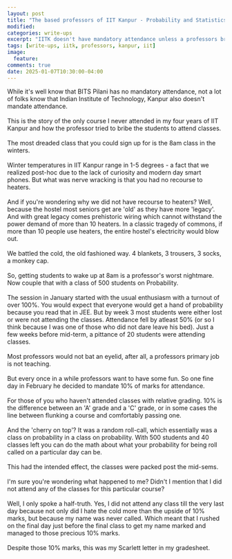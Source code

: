 ```yaml
---
layout: post
title: "The based professors of IIT Kanpur - Probability and Statistics"
modified:
categories: write-ups
excerpt: "IITK doesn't have mandatory attendance unless a professors bribes you to."
tags: [write-ups, iitk, professors, kanpur, iit]
image:
  feature:
comments: true
date: 2025-01-07T10:30:00-04:00
---
```

While it's well know that BITS Pilani has no mandatory attendance, not a lot of folks know that Indian Institute of Technology, Kanpur also doesn't mandate attendance.<br/><br/>
This is the story of the only course I never attended in my four years of IIT Kanpur and how the professor tried to bribe the students to attend classes.<br/><br/>
The most dreaded class that you could sign up for is the 8am class in the winters.<br/><br/>
Winter temperatures in IIT Kanpur range in 1-5 degrees - a fact that we realized post-hoc due to the lack of curiosity and modern day smart phones. But what was nerve wracking is that you had no recourse to heaters.<br/><br/>
And if you're wondering why we did not have recourse to heaters? Well, because the hostel most seniors get are 'old' as they have more 'legacy'. And with great legacy comes prehistoric wiring which cannot withstand the power demand of more than 10 heaters. In a classic tragedy of commons, if more than 10 people use heaters, the entire hostel's electricity would blow out.<br/><br/>
We battled the cold, the old fashioned way. 4 blankets, 3 trousers, 3 socks, a monkey cap.<br/><br/>
So, getting students to wake up at 8am is a professor's worst nightmare. Now couple that with a class of 500 students on Probability.<br/><br/>
The session in January started with the usual enthusiasm with a turnout of over 100%. You would expect that everyone would get a hand of probability because you read that in JEE. But by week 3 most students were either lost or were not attending the classes. Attendance fell by atleast 50% (or so I think because I was one of those who did not dare leave his bed). Just a few weeks before mid-term, a pittance of 20 students were attending classes.<br/><br/>
Most professors would not bat an eyelid, after all, a professors primary job is not teaching.<br/><br/>
But every once in a while professors want to have some fun. So one fine day in February he decided to mandate 10% of marks for attendance.<br/><br/>
For those of you who haven't attended classes with relative grading. 10% is the difference between an 'A' grade and a 'C' grade, or in some cases the line between flunking a course and comfortably passing one.<br/><br/>
And the 'cherry on top'? It was a random roll-call, which essentially was a class on probability in a class on probability. With 500 students and 40 classes left you can do the math about what your probability for being roll called on a particular day can be.<br/><br/>
This had the intended effect, the classes were packed post the mid-sems.<br/><br/>
I'm sure you're wondering what happened to me? Didn't I mention that I did not attend any of the classes for this particular course? <br/><br/>
Well, I only spoke a half-truth. Yes, I did not attend any class till the very last day because not only did I hate the cold more than the upside of 10% marks, but because my name was never called. Which meant that I rushed on the final day just before the final class to get my name marked and managed to those precious 10% marks.<br/><br/>
Despite those 10% marks, this was my Scarlett letter in my gradesheet.<br/><br/>
